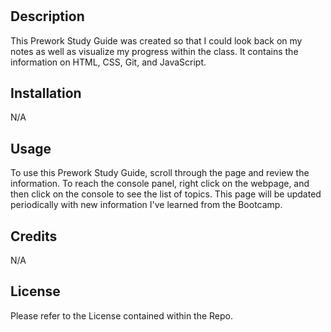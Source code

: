 # <Prework Study Guide Webpage>

## Description

This Prework Study Guide was created so that I could look back on my notes as well as visualize my progress within the class. It contains the information on HTML, CSS, Git, and JavaScript.

## Installation

N/A

## Usage

To use this Prework Study Guide, scroll through the page and review the information. To reach the console panel, right click on the webpage, and then click on the console to see the list of topics. This page will be updated periodically with new information I've learned from the Bootcamp.

## Credits

N/A 

## License

Please refer to the License contained within the Repo.


